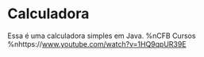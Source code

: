 # Calculadora
Essa é uma calculadora simples em Java.
%nCFB Cursos
%nhttps://www.youtube.com/watch?v=1HQ9qpUR39E
